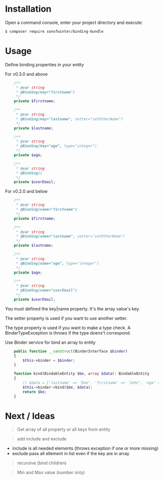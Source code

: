 Installation
============


Open a command console, enter your project directory and execute:

```bash
$ composer require sonofwinter/binding-bundle
```

Usage
=====

Define binding properties in your entity

For v0.3.0 and above

```php
    /**
     * @var string
     * @Binding(key="firstname")
     */
    private $firstname;

    /**
     * @var string
     * @Binding(key="lastname", setter="setOtherName")
     */
    private $lastname;

    /**
     * @var string
     * @Binding(key="age", type="integer")
     */
    private $age;

    /**
     * @var string
     * @Binding()
     */
    private $userEmail;
```

For v0.2.0 and below

```php
    /**
     * @var string
     * @Binding(name="firstname")
     */
    private $firstname;

    /**
     * @var string
     * @Binding(name="lastname", setter="setOtherName")
     */
    private $lastname;

    /**
     * @var string
     * @Binding(name="age", type="integer")
     */
    private $age;

    /** 
     * @var string
     * @Binding(name="userEmail")
     */
    private $userEmail;  
```

You must defined the key|name property. It's the array value's key.

The setter property is used if you want to use another setter.

The type property is used if you want to make a type check.
A BinderTypeException is throws if the type doens't correspond.

Use Binder service for bind an array to entity

```php
    public function __construct(BinderInterface $binder)
    {
        $this->binder = $binder;
    }

    function bind(BindableEntity $be, array $data): BindableEntity
    {
        // $data = ['lastname' => 'Doe', 'firstname' => 'John', 'age' => 20, 'userEmail' => 'some.email@mail.com'];
        $this->binder->bind($be, $data);
        return $be;
    }
```

Next / Ideas
============

> Get array of all property or all keys from entity

> add include and exclude
* include is all needed elements (throws exception if one or more missing)
* exclude pass all ellement in list even if the key are in array

> recursive (bind children)

> Min and Max value (number only)
